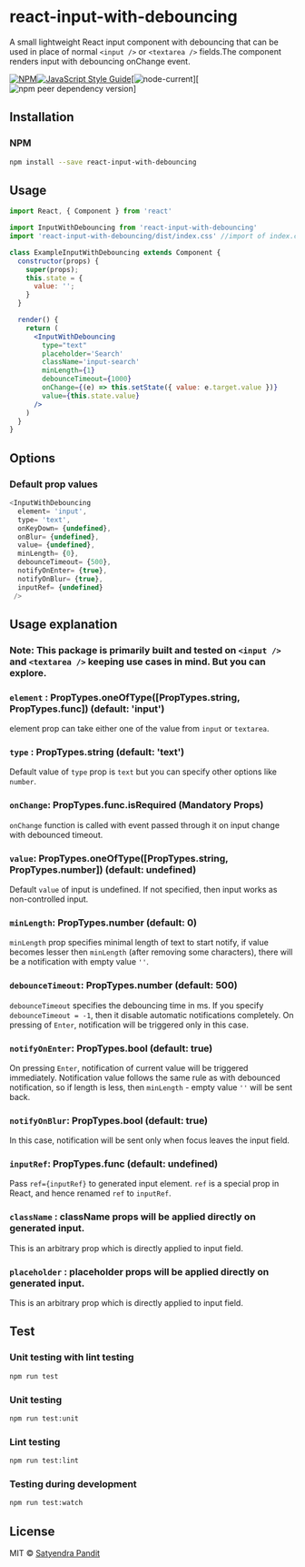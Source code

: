 # react-input-with-debouncing

A small lightweight React input component with debouncing that can be used in place of normal `<input />` or `<textarea />` fields.The component renders input with debouncing onChange event.

[![NPM](https://img.shields.io/npm/v/react-input-with-debouncing.svg)](https://www.npmjs.com/package/react-input-with-debouncing)[![JavaScript Style Guide](https://img.shields.io/badge/code_style-standard-brightgreen.svg)](https://standardjs.com)[![node-current](https://img.shields.io/node/v/react-input-with-debouncing/latest)][![npm peer dependency version](https://img.shields.io/npm/dependency-version/react-input-with-debouncing/peer/react)]

## Installation

### NPM

```bash
npm install --save react-input-with-debouncing
```

## Usage

```jsx
import React, { Component } from 'react'

import InputWithDebouncing from 'react-input-with-debouncing'
import 'react-input-with-debouncing/dist/index.css' //import of index.css is optional

class ExampleInputWithDebouncing extends Component {
  constructor(props) {
    super(props);
    this.state = {
      value: '';
    }
  }

  render() {
    return (
      <InputWithDebouncing
        type="text"
        placeholder='Search'
        className='input-search'
        minLength={1}
        debounceTimeout={1000}
        onChange={(e) => this.setState({ value: e.target.value })}
        value={this.state.value}
      />
    )
  }
}
```

## Options

### Default prop values

```js
<InputWithDebouncing
  element= 'input',
  type= 'text',
  onKeyDown= {undefined},
  onBlur= {undefined},
  value= {undefined},
  minLength= {0},
  debounceTimeout= {500},
  notifyOnEnter= {true},
  notifyOnBlur= {true},
  inputRef= {undefined}
 />
```

## Usage explanation

### Note: This package is primarily built and tested on `<input />` and `<textarea />` keeping use cases in mind. But you can explore.

### `element` : PropTypes.oneOfType([PropTypes.string, PropTypes.func]) (default: 'input')

element prop can take either one of the value from `input` or `textarea`.

### `type` : PropTypes.string (default: 'text')

Default value of `type` prop is `text` but you can specify other options like `number`.

### `onChange`: PropTypes.func.isRequired (Mandatory Props)

`onChange` function is called with event passed through it on input change with debounced timeout.

### `value`: PropTypes.oneOfType([PropTypes.string, PropTypes.number]) (default: undefined)

Default `value` of input is undefined. If not specified, then input works as non-controlled input.

### `minLength`: PropTypes.number (default: 0)

`minLength` prop specifies minimal length of text to start notify, if value becomes lesser then `minLength` (after removing some characters), there will be a notification with empty value `''`.

### `debounceTimeout`: PropTypes.number (default: 500)

`debounceTimeout` specifies the debouncing time in ms. If you specify `debounceTimeout = -1`, then it disable automatic notifications completely. On pressing of `Enter`, notification will be triggered only in this case.

### `notifyOnEnter`: PropTypes.bool (default: true)

On pressing `Enter`, notification of current value will be triggered immediately. Notification value follows the same rule as with debounced notification, so if length is less, then `minLength` - empty value `''` will be sent back.

### `notifyOnBlur`: PropTypes.bool (default: true)

In this case, notification will be sent only when focus leaves the input field.

### `inputRef`: PropTypes.func (default: undefined)

Pass `ref={inputRef}` to generated input element. `ref` is a special prop in React, and hence renamed `ref` to `inputRef`.

### `className` : className props will be applied directly on generated input.

This is an arbitrary prop which is directly applied to input field.

### `placeholder` : placeholder props will be applied directly on generated input.

This is an arbitrary prop which is directly applied to input field.

## Test

### Unit testing with lint testing

```bash
npm run test
```

### Unit testing

```bash
npm run test:unit
```

### Lint testing

```bash
npm run test:lint
```

### Testing during development

```bash
npm run test:watch
```

## License

MIT © [Satyendra Pandit](https://github.com/satyendra2013)
